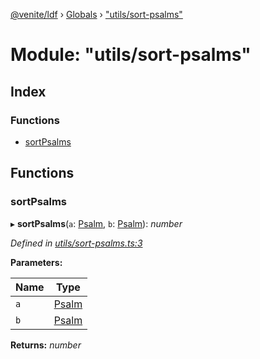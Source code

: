 [@venite/ldf](../README.md) › [Globals](../globals.md) › ["utils/sort-psalms"](_utils_sort_psalms_.md)

# Module: "utils/sort-psalms"

## Index

### Functions

* [sortPsalms](_utils_sort_psalms_.md#sortpsalms)

## Functions

###  sortPsalms

▸ **sortPsalms**(`a`: [Psalm](../classes/_psalm_.psalm.md), `b`: [Psalm](../classes/_psalm_.psalm.md)): *number*

*Defined in [utils/sort-psalms.ts:3](https://github.com/gbj/venite/blob/928223fe/ldf/src/utils/sort-psalms.ts#L3)*

**Parameters:**

Name | Type |
------ | ------ |
`a` | [Psalm](../classes/_psalm_.psalm.md) |
`b` | [Psalm](../classes/_psalm_.psalm.md) |

**Returns:** *number*
